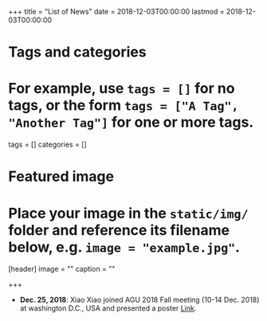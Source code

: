 +++
title = "List of News"
date = 2018-12-03T00:00:00
lastmod = 2018-12-03T00:00:00

# Tags and categories
# For example, use `tags = []` for no tags, or the form `tags = ["A Tag", "Another Tag"]` for one or more tags.
tags = []
categories = []

# Featured image
# Place your image in the `static/img/` folder and reference its filename below, e.g. `image = "example.jpg"`.
[header]
image = ""
caption = ""

+++
-   **Dec. 25, 2018**:
    Xiao Xiao joined AGU 2018 Fall meeting (10-14 Dec. 2018) at washington D.C., USA and presented a poster [Link](https://agu.confex.com/agu/fm18/meetingapp.cgi/Paper/388193).

